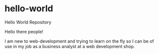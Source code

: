 # hello-world
Hello World Repository

Hello there people!

I am new to web-development and trying to learn on the fly so I can be of use in my job as a business analyst at a web development shop.
